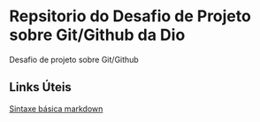 # Repsitorio do Desafio de Projeto sobre Git/Github da Dio
Desafio de projeto sobre Git/Github


## Links Úteis
[Sintaxe básica markdown](https://www.markdownguide.org/basic-syntax/)
